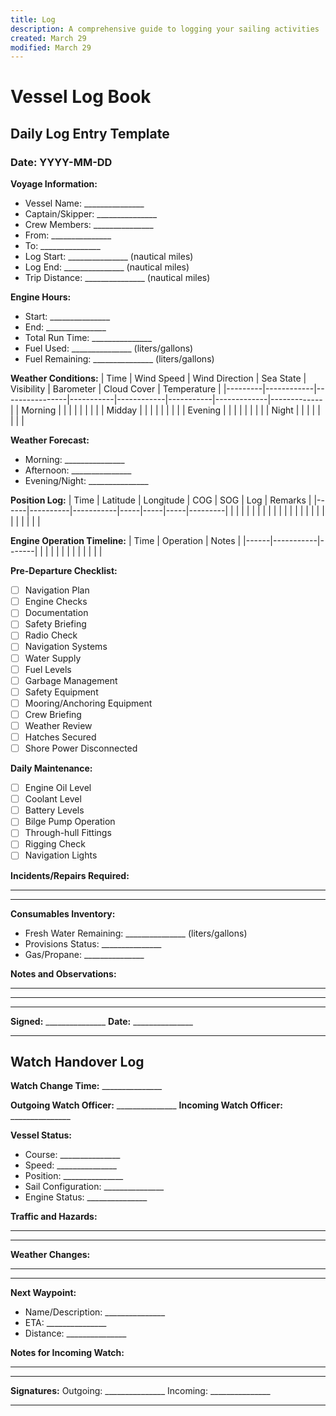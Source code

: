 ```yaml
---
title: Log
description: A comprehensive guide to logging your sailing activities
created: March 29
modified: March 29
---
```


# Vessel Log Book

## Daily Log Entry Template

### Date: YYYY-MM-DD

**Voyage Information:**
- Vessel Name: _______________
- Captain/Skipper: _______________
- Crew Members: _______________
- From: _______________
- To: _______________
- Log Start: _______________ (nautical miles)
- Log End: _______________ (nautical miles)
- Trip Distance: _______________ (nautical miles)

**Engine Hours:**
- Start: _______________ 
- End: _______________
- Total Run Time: _______________
- Fuel Used: _______________ (liters/gallons)
- Fuel Remaining: _______________ (liters/gallons)

**Weather Conditions:**
| Time    | Wind Speed | Wind Direction | Sea State | Visibility | Barometer | Cloud Cover | Temperature |
|---------|------------|----------------|-----------|------------|-----------|-------------|-------------|
| Morning |            |                |           |            |           |             |             |
| Midday  |            |                |           |            |           |             |             |
| Evening |            |                |           |            |           |             |             |
| Night   |            |                |           |            |           |             |             |

**Weather Forecast:**
- Morning: _______________
- Afternoon: _______________
- Evening/Night: _______________

**Position Log:**
| Time | Latitude | Longitude | COG | SOG | Log | Remarks |
|------|----------|-----------|-----|-----|-----|---------|
|      |          |           |     |     |     |         |
|      |          |           |     |     |     |         |
|      |          |           |     |     |     |         |

**Engine Operation Timeline:**
| Time | Operation | Notes |
|------|-----------|-------|
|      |           |       |
|      |           |       |
|      |           |       |

**Pre-Departure Checklist:**
- [ ] Navigation Plan
- [ ] Engine Checks
- [ ] Documentation
- [ ] Safety Briefing
- [ ] Radio Check
- [ ] Navigation Systems
- [ ] Water Supply
- [ ] Fuel Levels
- [ ] Garbage Management
- [ ] Safety Equipment
- [ ] Mooring/Anchoring Equipment
- [ ] Crew Briefing
- [ ] Weather Review
- [ ] Hatches Secured
- [ ] Shore Power Disconnected

**Daily Maintenance:**
- [ ] Engine Oil Level
- [ ] Coolant Level
- [ ] Battery Levels
- [ ] Bilge Pump Operation
- [ ] Through-hull Fittings
- [ ] Rigging Check
- [ ] Navigation Lights

**Incidents/Repairs Required:**
_____________________________________________________________
_____________________________________________________________

**Consumables Inventory:**
- Fresh Water Remaining: _______________ (liters/gallons)
- Provisions Status: _______________
- Gas/Propane: _______________

**Notes and Observations:**
_____________________________________________________________
_____________________________________________________________
_____________________________________________________________

**Signed:** _______________ **Date:** _______________

---

## Watch Handover Log

**Watch Change Time:** _______________

**Outgoing Watch Officer:** _______________
**Incoming Watch Officer:** _______________

**Vessel Status:**
- Course: _______________
- Speed: _______________
- Position: _______________
- Sail Configuration: _______________
- Engine Status: _______________

**Traffic and Hazards:**
_____________________________________________________________
_____________________________________________________________

**Weather Changes:**
_____________________________________________________________
_____________________________________________________________

**Next Waypoint:**
- Name/Description: _______________
- ETA: _______________
- Distance: _______________

**Notes for Incoming Watch:**
_____________________________________________________________
_____________________________________________________________

**Signatures:**
Outgoing: _______________ Incoming: _______________

---


